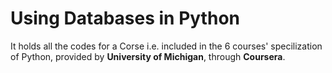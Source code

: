 # Using Databases in Python

It holds all the codes for a Corse i.e. included in the 6 courses' specilization of Python, provided by **University of Michigan**, through **Coursera**.
